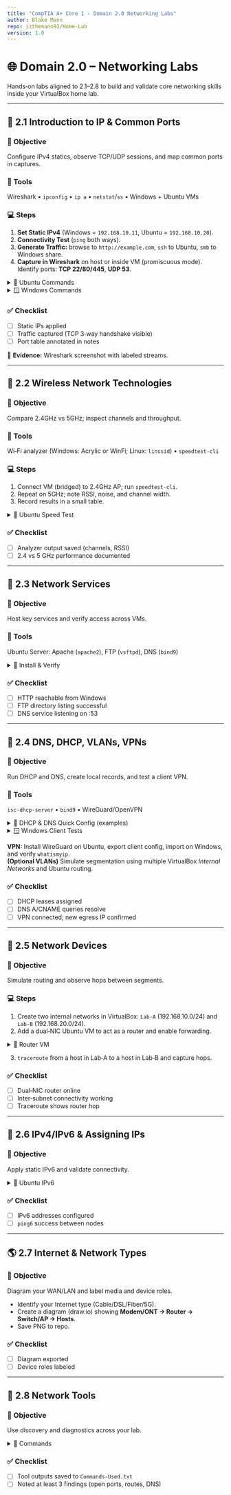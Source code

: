 ```yaml
---
title: "CompTIA A+ Core 1 - Domain 2.0 Networking Labs"
author: Blake Mann
repo: izthemann92/Home-Lab
version: 1.0
---
```


# 🌐 Domain 2.0 – Networking Labs
Hands‑on labs aligned to 2.1–2.8 to build and validate core networking skills inside your VirtualBox home lab.

---

## 🔢 2.1 Introduction to IP & Common Ports

### 🎯 Objective
Configure IPv4 statics, observe TCP/UDP sessions, and map common ports in captures.

### 🧰 Tools
Wireshark • `ipconfig` • `ip a` • `netstat`/`ss` • Windows + Ubuntu VMs

### 💻 Steps
1) **Set Static IPv4** (Windows = `192.168.10.11`, Ubuntu = `192.168.10.20`).  
2) **Connectivity Test** (`ping` both ways).  
3) **Generate Traffic:** browse to `http://example.com`, `ssh` to Ubuntu, `smb` to Windows share.  
4) **Capture in Wireshark** on host or inside VM (promiscuous mode). Identify ports: **TCP 22/80/445**, **UDP 53**.

<details>
<summary>🐧 Ubuntu Commands</summary>

```bash
ip a
ping -c 4 192.168.10.11
sudo apt update && sudo apt install -y openssh-server smbclient
sudo ss -tulpen | head
```
</details>

<details>
<summary>🪟 Windows Commands</summary>

```powershell
ipconfig /all
Test-NetConnection 192.168.10.20 -CommonTCPPort SSH
Get-NetTCPConnection | Select-Object -First 10
```
</details>

### ✅ Checklist
- [ ] Static IPs applied  
- [ ] Traffic captured (TCP 3‑way handshake visible)  
- [ ] Port table annotated in notes

📸 **Evidence:** Wireshark screenshot with labeled streams.

---

## 📶 2.2 Wireless Network Technologies

### 🎯 Objective
Compare 2.4GHz vs 5GHz; inspect channels and throughput.

### 🧰 Tools
Wi‑Fi analyzer (Windows: Acrylic or WinFi; Linux: `linssid`) • `speedtest-cli`

### 💻 Steps
1) Connect VM (bridged) to 2.4GHz AP; run `speedtest-cli`.  
2) Repeat on 5GHz; note RSSI, noise, and channel width.  
3) Record results in a small table.

<details>
<summary>🐧 Ubuntu Speed Test</summary>

```bash
pipx install speedtest-cli || pip install speedtest-cli --user
speedtest-cli
```
</details>

### ✅ Checklist
- [ ] Analyzer output saved (channels, RSSI)  
- [ ] 2.4 vs 5 GHz performance documented

---

## 🧰 2.3 Network Services

### 🎯 Objective
Host key services and verify access across VMs.

### 🧰 Tools
Ubuntu Server: Apache (`apache2`), FTP (`vsftpd`), DNS (`bind9`)

<details>
<summary>🐧 Install & Verify</summary>

```bash
sudo apt update
sudo apt install -y apache2 vsftpd bind9
sudo systemctl enable --now apache2 vsftpd bind9
curl -I http://192.168.10.20
sudo ss -tulpn | egrep '(:53|:21|:80)'
```
</details>

### ✅ Checklist
- [ ] HTTP reachable from Windows  
- [ ] FTP directory listing successful  
- [ ] DNS service listening on :53

---

## 🧭 2.4 DNS, DHCP, VLANs, VPNs

### 🎯 Objective
Run DHCP and DNS, create local records, and test a client VPN.

### 🧰 Tools
`isc-dhcp-server` • `bind9` • WireGuard/OpenVPN

<details>
<summary>🐧 DHCP & DNS Quick Config (examples)</summary>

```bash
# DHCP (excerpt) /etc/dhcp/dhcpd.conf
subnet 192.168.10.0 netmask 255.255.255.0 {
  range 192.168.10.100 192.168.10.150;
  option routers 192.168.10.1;
  option domain-name-servers 192.168.10.20;
}

# BIND (excerpt) /etc/bind/db.lab.local
@   IN A 192.168.10.20
www IN A 192.168.10.20

sudo systemctl restart isc-dhcp-server bind9
```
</details>

<details>
<summary>🪟 Windows Client Tests</summary>

```powershell
ipconfig /release; ipconfig /renew
nslookup www.lab.local 192.168.10.20
```
</details>

**VPN:** Install WireGuard on Ubuntu, export client config, import on Windows, and verify `whatismyip`.  
**(Optional VLANs)** Simulate segmentation using multiple VirtualBox *Internal Networks* and Ubuntu routing.

### ✅ Checklist
- [ ] DHCP leases assigned  
- [ ] DNS A/CNAME queries resolve  
- [ ] VPN connected; new egress IP confirmed

---

## 🧱 2.5 Network Devices

### 🎯 Objective
Simulate routing and observe hops between segments.

### 💻 Steps
1) Create two internal networks in VirtualBox: `Lab-A` (192.168.10.0/24) and `Lab-B` (192.168.20.0/24).  
2) Add a dual‑NIC Ubuntu VM to act as a router and enable forwarding.

<details>
<summary>🐧 Router VM</summary>

```bash
# enable IPv4 forwarding
echo 'net.ipv4.ip_forward=1' | sudo tee /etc/sysctl.d/99-forward.conf
sudo sysctl -p /etc/sysctl.d/99-forward.conf

# add static routes on clients or use the router as default gateway
```
</details>

3) `traceroute` from a host in Lab‑A to a host in Lab‑B and capture hops.

### ✅ Checklist
- [ ] Dual‑NIC router online  
- [ ] Inter‑subnet connectivity working  
- [ ] Traceroute shows router hop

---

## 🔁 2.6 IPv4/IPv6 & Assigning IPs

### 🎯 Objective
Apply static IPv6 and validate connectivity.

<details>
<summary>🐧 Ubuntu IPv6</summary>

```bash
# netplan example
sudo bash -c 'cat > /etc/netplan/60-ipv6.yaml <<EOF
network:
  version: 2
  ethernets:
    enp0s3:
      addresses: [2001:db8:10::20/64]
      gateway6: 2001:db8:10::1
      nameservers:
        addresses: [2001:4860:4860::8888]
EOF'
sudo netplan apply
ping6 -c 3 2001:db8:10::11
```
</details>

### ✅ Checklist
- [ ] IPv6 addresses configured  
- [ ] `ping6` success between nodes

---

## 🌎 2.7 Internet & Network Types

### 🎯 Objective
Diagram your WAN/LAN and label media and device roles.

- Identify your Internet type (Cable/DSL/Fiber/5G).  
- Create a diagram (draw.io) showing **Modem/ONT → Router → Switch/AP → Hosts**.  
- Save PNG to repo.

### ✅ Checklist
- [ ] Diagram exported  
- [ ] Device roles labeled

---

## 🧪 2.8 Network Tools

### 🎯 Objective
Use discovery and diagnostics across your lab.

<details>
<summary>🧰 Commands</summary>

```bash
# Ubuntu
ip a
ip route
nslookup www.lab.local 192.168.10.20
traceroute 8.8.8.8
sudo apt install -y nmap && sudo nmap -sV 192.168.10.0/24
```

```powershell
# Windows
ipconfig /all
tracert 8.8.8.8
Resolve-DnsName www.lab.local -Server 192.168.10.20
```
</details>

### ✅ Checklist
- [ ] Tool outputs saved to `Commands-Used.txt`  
- [ ] Noted at least 3 findings (open ports, routes, DNS)
